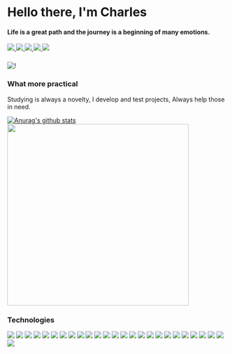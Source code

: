 # Hello there, I'm Charles
#### Life is a great path and the journey is a beginning of many emotions.

<div>
    <a target="_blank" href="https://github.com/charleslana">
        <img src="https://img.shields.io/badge/Github-000000?style=for-the-badge&logo=Github&logoColor=white&color=181717">
    </a>
    <a target="_blank" href="https://www.linkedin.com/in/charleslana">
        <img src="https://img.shields.io/badge/LinkedIn-0077B5?style=for-the-badge&logo=linkedin&logoColor=white&color=0a66c2">
    </a>
    <a target="_blank" href="https://play.google.com/store/apps/developer?id=Charles+Lana">
        <img src="https://img.shields.io/badge/Play Store-48ff48?style=for-the-badge&logo=googleplay&logoColor=white&color=414141">
    </a>
    <a target="_blank" href="https://www.npmjs.com/~charleslana">
        <img src="https://img.shields.io/badge/Npm-CB3837?style=for-the-badge&logo=npm&logoColor=white&color=CB3837">
    </a>
    <a target="_blank" href="https://addons.mozilla.org/pt-BR/firefox/user/18218042">
        <img src="https://img.shields.io/badge/Extensão Firefox-FF7139?style=for-the-badge&logo=firefox&logoColor=white&color=FF7139">
    </a>
</div>

###
![!](https://komarev.com/ghpvc/?username=charleslana&color=006699)

### What more practical
Studying is always a novelty, I develop and test projects, Always help those in need.

[![Anurag's github stats](https://github-readme-stats.vercel.app/api?username=charleslana&show_icons=true&theme=dracula)](https://github.com/anuraghazra/github-readme-stats)
<img width="415px" src="https://github-readme-stats.vercel.app/api/top-langs/?username=charleslana&langs_count=10&theme=dracula&layout=compact"/>

### Technologies

![](https://img.shields.io/badge/OS-Linux-informational?style=flat&logo=linux&logoColor=black&color=fcc624)
![](https://img.shields.io/badge/-JavaScript-informational?style=flat&logo=javascript&logoColor=black&color=f7df1e)
![](https://img.shields.io/badge/-TypeScript-informational?style=flat&logo=typescript&logoColor=white&color=3178c6)
![](https://img.shields.io/badge/Dart-informational?style=flat&logo=dart&logoColor=white&color=0175c2)
![](https://img.shields.io/badge/Front-ReactJs-informational?style=flat&logo=react&logoColor=black&color=61dafb)
![](https://img.shields.io/badge/Back-NodeJs-informational?style=flat&logo=node.js&logoColor=white&color=339933)
![](https://img.shields.io/badge/Front-Angular-informational?style=flat&logo=angular&logoColor=white&color=dd0031)
![](https://img.shields.io/badge/Front-Flutter-informational?style=flat&logo=flutter&logoColor=white&color=02569b)
![](https://img.shields.io/badge/Front-React%20Native-informational?style=flat&logo=react&logoColor=white&color=cyan)
![](https://img.shields.io/badge/Tools-Postman-informational?style=flat&logo=postman&logoColor=white&color=ff6c37)
![](https://img.shields.io/badge/Test-Cypress-informational?style=flat&logo=cypress&logoColor=white&color=17202c)
![](https://img.shields.io/badge/Test-Selenium-informational?style=flat&logo=selenium&logoColor=white&color=43b02a)
![](https://img.shields.io/badge/Back-NestJs-informational?style=flat&logo=nestjs&logoColor=white&color=e0234e)
![](https://img.shields.io/badge/Back-Spring%20Boot-informational?style=flat&logo=spring-boot&logoColor=white&color=6db33f)
![](https://img.shields.io/badge/Back-Java-informational?style=flat&logo=java&logoColor=white&color=007396)
![](https://img.shields.io/badge/Test-Protractor-informational?style=flat&logo=protractor&logoColor=white&color=ed163a)
![](https://img.shields.io/badge/Tools-Insomnia-informational?style=flat&logo=insomnia&logoColor=white&color=5849be)
![](https://img.shields.io/badge/Tools-IntelliJ%20IDEA-informational?style=flat&logo=intellijidea&logoColor=white&color=black)
![](https://img.shields.io/badge/Tools-WebStorm-informational?style=flat&logo=webstorm&logoColor=white&color=black)
![](https://img.shields.io/badge/Tools-Visual%20Studio%20Code-informational?style=flat&logo=visualstudiocode&logoColor=white&color=007acc)
![](https://img.shields.io/badge/Tools-Expo-informational?style=flat&logo=expo&logoColor=white&color=106CB0)
![](https://img.shields.io/badge/Test-Puppeteer-informational?style=flat&logo=puppeteer&logoColor=white&color=40B5A4)
![](https://img.shields.io/badge/Front-VueJs-informational?style=flat&logo=vue.js&logoColor=white&color=4FC08D)
![](https://img.shields.io/badge/Test-Playwright-informational?style=flat&logo=playwright&logoColor=white&color=2EAD33)
![](https://img.shields.io/badge/Test-Cucumber-informational?style=flat&logo=cucumber&logoColor=white&color=23D96C)
![](https://img.shields.io/badge/Test-Appium-informational?style=flat&logo=appium&logoColor=white&color=66459B)
